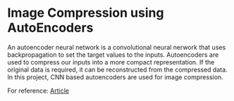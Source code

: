 # Image Compression using AutoEncoders

An autoencoder neural network is a convolutional neural nerwork that uses backpropagation to set the target values to the inputs.
Autoencoders are used to compress our inputs into a more compact representation. If the original data is required, it can be reconstructed from the compressed data.
In this project, CNN based autoencoders are used for image compression.

For reference: [Article](https://medium.com/edureka/autoencoders-tutorial-cfdcebdefe37)

